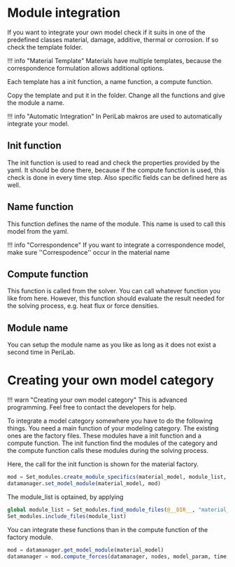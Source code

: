 # Module integration
If you want to integrate your own model check if it suits in one of the predefined classes material, damage, additive, thermal or corrosion. If so check the template folder. 

!!! info "Material Template" 
    Materials have multiple templates, because the correspondence formulation allows additional options.  

Each template has a init function, a name function, a compute function. 

Copy the template and put it in the folder. Change all the functions and give the module a name.

!!! info "Automatic Integration" 
    In PeriLab makros are used to automatically integrate your model.

## Init function
The init function is used to read and check the  properties provided by the yaml. It should be done there, because if the compute function is used, this check is done in every time step. Also specific fields can be defined here as well.

## Name function
This function defines the name of the module. This name is used to call this model from the yaml.

!!! info "Correspondence" 
    If you want to integrate a correspondence model, make sure ''Correspodence'' occur in the material name

## Compute function
This function is called from the solver. You can call whatever function you like from here. However, this function should evaluate the result needed for the solving process, e.g. heat flux or force densities.

## Module name
You can setup the module name as you like as long as it does not exist a second time in PeriLab.

# Creating your own model category
!!! warn "Creating your own model category" 
    This is advanced programming. Feel free to contact the developers for help. 

To integrate a model category somewhere you have to do the following things. You need a main function of your modeling category. The existing ones are the factory files. These modules have a init function and a compute function. The init function find the modules of the category and the compute function calls these modules during the solving process. 

Here, the call for the init function is shown for the material factory. 

```julia
mod = Set_modules.create_module_specifics(material_model, module_list, "material_name")
datamanager.set_model_module(material_model, mod)
```

The module_list is optained, by applying 

```julia
global module_list = Set_modules.find_module_files(@__DIR__, "material_name")
Set_modules.include_files(module_list)
```

You can integrate these functions than in the compute function of the factory module.

```julia
mod = datamanager.get_model_module(material_model)
datamanager = mod.compute_forces(datamanager, nodes, model_param, time, dt, to)
```
